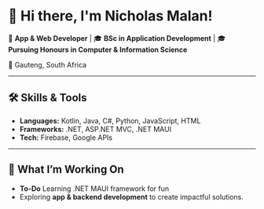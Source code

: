 # 👋 Hi there, I'm Nicholas Malan!

🌟 **App & Web Developer** | 🎓 **BSc in Application Development** | 🎓 **Pursuing Honours in Computer & Information Science**

📍 Gauteng, South Africa  

---

## 🛠️ Skills & Tools
- **Languages:** Kotlin, Java, C#, Python, JavaScript, HTML  
- **Frameworks:** .NET, ASP.NET MVC, .NET MAUI  
- **Tech:** Firebase, Google APIs  

---

## 🚀 What I’m Working On
- **To-Do** Learning .NET MAUI framework for fun
- Exploring **app & backend development** to create impactful solutions.


